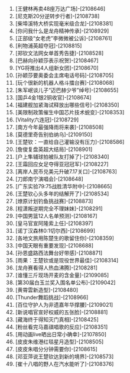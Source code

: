 
1. [王健林再卖48座万达广场]-[2108646]
1. [尼克斯20分逆转步行者]-[2108738]
1. [柴埠溪特大桥实现毫米级合龙]-[2108381]
1. [你问我什么是龙舟精神传承]-[2108929]
1. [正部级“女老虎”李微微被公诉]-[2108761]
1. [利物浦英超夺冠]-[2108815]
1. [郑钦文法网女单首秀告捷]-[2108528]
1. [巴赫向孙颖莎表示祝贺]-[2108467]
1. [YG将推出4人组新女团]-[2108670]
1. [孙颖莎要奥委会主席电话号码]-[2108705]
1. [玩个很新的机器人格斗擂台赛]-[2108068]
1. [朱军岷谈儿子“迈巴赫少爷”绰号]-[2108655]
1. [国乒4金1银2铜收官]-[2108674]
1. [福建舰加紧海试释放出哪些信号]-[2108350]
1. [美限制政策催生中国芯片技术蜕变]-[2108353]
1. [Vitality六连冠]-[2108729]
1. [南方今年最强降雨将来袭]-[2108508]
1. [莫德里奇告别伯纳乌]-[2109150]
1. [王楚钦：一直给自己灌输没有压力]-[2108586]
1. [詹俊复盘英超大结局]-[2108901]
1. [户上隼辅球拍被队友打掉了]-[2108340]
1. [王霜回应女足夺得亚冠冠军]-[2108227]
1. [离岸人民币兑美元升破7.17关口]-[2108763]
1. [刀郎南宁演唱会]-[2108648]
1. [广东实验79:75战胜清华附中]-[2108665]
1. [王楚钦心头多年的结解开了]-[2108534]
1. [燎原计划钓鱼挑战赛]-[2108873]
1. [程潇叛逆期完全不理妹妹]-[2108291]
1. [中国男篮12人名单预测]-[2108167]
1. [皇马官宣阿隆索上任]-[2108397]
1. [诺丁汉森林0:1切尔西]-[2108699]
1. [各地文旅用陈楚生的歌留住你]-[2108359]
1. [中国天眼有重要发现]-[2108688]
1. [孙恩盛路西法舞台好带感]-[2108871]
1. [雨果：王楚钦或是现役世界最佳]-[2108314]
1. [龙舟赛看得人热血沸腾]-[2108281]
1. [谁懂三斤现场开麦的含金量]-[2109085]
1. [第30届白玉兰奖入围名单公布]-[2109042]
1. [黄霄雲新造型]-[2108480]
1. [Thunder舞蹈挑战]-[2108966]
1. [百位守护人为非遗嘉年华撑腰]-[2109021]
1. [新说唱官宣好权威的五张脸]-[2108881]
1. [藏海终于得知灭门真相]-[2108425]
1. [粉丝看完马嘉祺唱歌的反应]-[2108351]
1. [用动画live晒出日常小确幸]-[2107850]
1. [皮皮朱维港红毯星月造型]-[2108505]
1. [皮皮朱唱分分钟需要你]-[2108615]
1. [邓亚萍说王楚钦达到新的境界]-[2108573]
1. [崔十八唱的野人在汽水能听了]-[2108376]